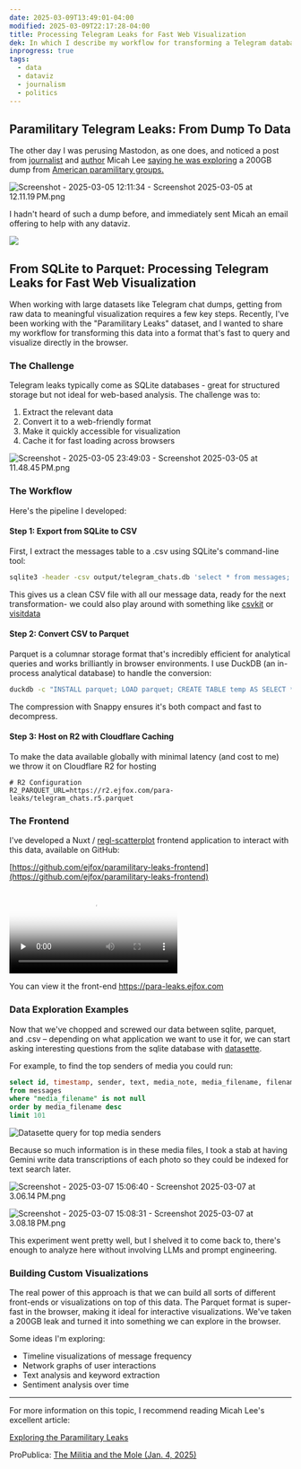 ```yaml
---
date: 2025-03-09T13:49:01-04:00
modified: 2025-03-09T22:17:28-04:00
title: Processing Telegram Leaks for Fast Web Visualization
dek: In which I describe my workflow for transforming a Telegram database dump into a web-friendly format for analysis and visualization
inprogress: true
tags:
  - data
  - dataviz
  - journalism
  - politics
---
```


## Paramilitary Telegram Leaks: From Dump To Data

The other day I was perusing Mastodon, as one does, and noticed a post from [journalist](https://theintercept.com/staff/micah-lee/) and [author](https://hacksandleaks.com) Micah Lee [saying he was exploring](https://micahflee.com/exploring-the-paramilitary-leaks/) a 200GB dump from [American paramilitary groups.](https://www.propublica.org/article/ap3-oath-keepers-militia-mole)

![Screenshot - 2025-03-05 12:11:34 - Screenshot 2025-03-05 at 12.11.19 PM.png](https://res.cloudinary.com/ejf/image/upload/v1741194693/Screenshot_2025-03-05_at_12.11.19_PM.png)

I hadn't heard of such a dump before, and immediately sent Micah an email offering to help with any dataviz.

![](https://res.cloudinary.com/ejf/image/upload/v1741542940/Screenshot_2025-03-09_at_1.55.27_PM.png)

## From SQLite to Parquet: Processing Telegram Leaks for Fast Web Visualization

When working with large datasets like Telegram chat dumps, getting from raw data to meaningful visualization requires a few key steps. Recently, I've been working with the "Paramilitary Leaks" dataset, and I wanted to share my workflow for transforming this data into a format that's fast to query and visualize directly in the browser.

### The Challenge

Telegram leaks typically come as SQLite databases - great for structured storage but not ideal for web-based analysis. The challenge was to:

1. Extract the relevant data
2. Convert it to a web-friendly format
3. Make it quickly accessible for visualization
4. Cache it for fast loading across browsers

![Screenshot - 2025-03-05 23:49:03 - Screenshot 2025-03-05 at 11.48.45 PM.png](https://res.cloudinary.com/ejf/image/upload/v1741236542/Screenshot_2025-03-05_at_11.48.45_PM.png)

### The Workflow

Here's the pipeline I developed:

#### Step 1: Export from SQLite to CSV

First, I extract the messages table to a .csv using SQLite's command-line tool:

```bash
sqlite3 -header -csv output/telegram_chats.db 'select * from messages;' > output/telegram_chats.csv
```

This gives us a clean CSV file with all our message data, ready for the next transformation- we could also play around with something like [csvkit](https://github.com/wireservice/csvkit) or [visitdata](https://www.visidata.org)

#### Step 2: Convert CSV to Parquet

Parquet is a columnar storage format that's incredibly efficient for analytical queries and works brilliantly in browser environments. I use DuckDB (an in-process analytical database) to handle the conversion:

```bash
duckdb -c "INSTALL parquet; LOAD parquet; CREATE TABLE temp AS SELECT * FROM read_csv('output/telegram_chats.csv'); COPY temp TO 'output/telegram_chats.r4.parquet' (FORMAT PARQUET, COMPRESSION 'SNAPPY');"
```

The compression with Snappy ensures it's both compact and fast to decompress.

#### Step 3: Host on R2 with Cloudflare Caching

To make the data available globally with minimal latency (and cost to me) we throw it on Cloudflare R2 for hosting

```
# R2 Configuration
R2_PARQUET_URL=https://r2.ejfox.com/para-leaks/telegram_chats.r5.parquet
```

### The Frontend

I've developed a Nuxt / [regl-scatterplot](https://github.com/flekschas/regl-scatterplot) frontend application to interact with this data, available on GitHub:

[https://github.com/ejfox/paramilitary-leaks-frontend](https://github.com/ejfox/paramilitary-leaks-frontend)

<div class="video-container relative aspect-video w-full max-w-full mx-auto rounded-lg overflow-hidden shadow-lg">
  <video
    controls
    preload="none"
    poster="https://res.cloudinary.com/ejf/video/upload/v1741568702/text-search.jpg"
    class="w-full h-full object-cover">
    <source src="https://res.cloudinary.com/ejf/video/upload/v1741568702/text-search.mp4" type="video/mp4">
    Your browser does not support the video tag.
  </video>
</div>

You can view it the front-end <https://para-leaks.ejfox.com>

### Data Exploration Examples

Now that we've chopped and screwed our data between sqlite, parquet, and .csv – depending on what application we want to use it for, we can start asking interesting questions from the sqlite database with [datasette](https://datasette.io).

For example, to find the top senders of media you could run:

```sql
select id, timestamp, sender, text, media_note, media_filename, filename, group_chat_id 
from messages 
where "media_filename" is not null 
order by media_filename desc
limit 101
```

![Datasette query for top media senders](https://res.cloudinary.com/ejf/image/upload/v1741547576/Screenshot_2025-03-09_at_3.12.44_PM.png)

Because so much information is in these media files, I took a stab at having Gemini write data transcriptions of each photo so they could be indexed for text search later.

![Screenshot - 2025-03-07 15:06:40 - Screenshot 2025-03-07 at 3.06.14 PM.png](https://res.cloudinary.com/ejf/image/upload/v1741377995/Screenshot_2025-03-07_at_3.06.14_PM.png)

![Screenshot - 2025-03-07 15:08:31 - Screenshot 2025-03-07 at 3.08.18 PM.png](https://res.cloudinary.com/ejf/image/upload/v1741378110/Screenshot_2025-03-07_at_3.08.18_PM.png)

This experiment went pretty well, but I shelved it to come back to, there's enough to analyze here without involving LLMs and prompt engineering.

### Building Custom Visualizations

The real power of this approach is that we can build all sorts of different front-ends or visualizations on top of this data. The Parquet format is super-fast in the browser, making it ideal for interactive visualizations. We've taken a 200GB leak and turned it into something we can explore in the browser.

Some ideas I'm exploring:

- Timeline visualizations of message frequency
- Network graphs of user interactions
- Text analysis and keyword extraction
- Sentiment analysis over time

---

For more information on this topic, I recommend reading Micah Lee's excellent article:

[Exploring the Paramilitary Leaks](https://micahflee.com/exploring-the-paramilitary-leaks/)

ProPublica: [The Militia and the Mole (Jan. 4, 2025)](https://www.propublica.org/article/ap3-oath-keepers-militia-mole)